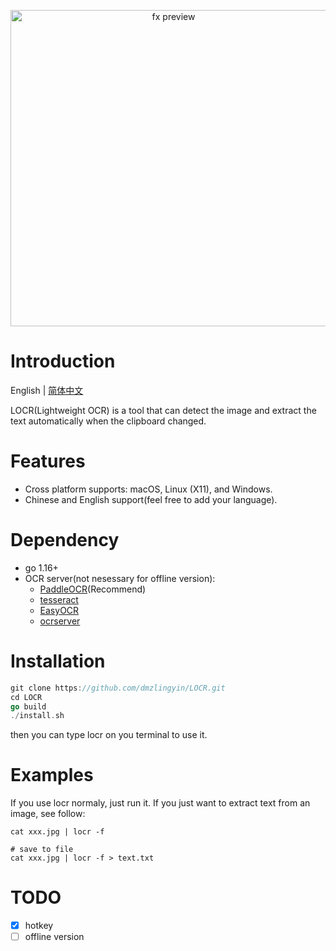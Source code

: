 <p align="center">
     <img src="https://github.com/dmzlingyin/LOCR/blob/main/docs/demo.gif" width="506" alt="fx preview">
</p>

# Introduction

English | [简体中文](README_zh-CN.md)

LOCR(Lightweight OCR) is a tool that can detect the image and extract the text automatically when the clipboard changed.

# Features

* Cross platform supports: macOS, Linux (X11), and Windows.
* Chinese and English support(feel free to add your language).

# Dependency

* go 1.16+
* OCR server(not nesessary for offline version):
    - [PaddleOCR](https://github.com/PaddlePaddle/PaddleOCR)(Recommend)
    - [tesseract](https://github.com/tesseract-ocr/tesseract)
    - [EasyOCR](https://github.com/JaidedAI/EasyOCR)
    - [ocrserver](https://github.com/otiai10/ocrserver)

# Installation

```go
git clone https://github.com/dmzlingyin/LOCR.git
cd LOCR
go build
./install.sh
```
then you can type locr on you terminal to use it.

# Examples
If you use locr normaly, just run it. If you just want to extract text from an image, see follow:
```shell
cat xxx.jpg | locr -f

# save to file
cat xxx.jpg | locr -f > text.txt
```

# TODO

- [x] hotkey
- [ ] offline version